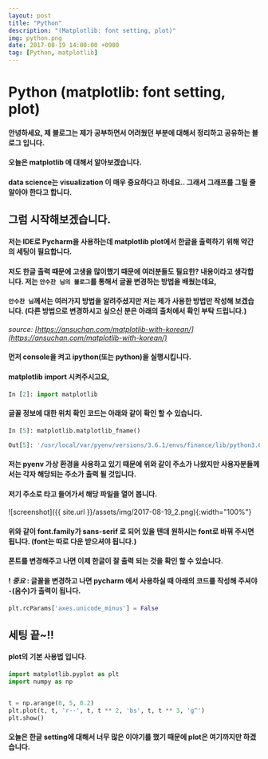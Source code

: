 ```yaml
---
layout: post
title: "Python"
description: "(Matplotlib: font setting, plot)"
img: python.png
date: 2017-08-19 14:00:00 +0900
tag: [Python, matplotlib]
---
```

# Python (matplotlib: font setting, plot)


#### 안녕하세요, 제 블로그는 제가 공부하면서 어려웠던 부분에 대해서 정리하고 공유하는 블로그 입니다.

#### 오늘은 matplotlib 에 대해서 알아보겠습니다.

#### data science는 visualization 이 매우 중요하다고 하네요.. 그래서 그래프를 그릴 줄 알아야 한다고 합니다.

## 그럼 시작해보겠습니다.


#### 저는 IDE로 Pycharm을 사용하는데 matplotlib plot에서 한글을 출력하기 위해 약간의 세팅이 필요합니다.

#### 저도 한글 출력 때문에 고생을 많이했기 때문에 여러분들도 필요한? 내용이라고 생각합니다. 저는 `안수찬 님의 블로그`를 통해서 글꼴 변경하는 방법을 배웠는데요,

#### `안수찬 님`께서는 여러가지 방법을 알려주셨지만 저는 제가 사용한 방법만 작성해 보겠습니다. (다른 방법으로 변경하시고 싶으신 분은 아래의 출처에서 확인 부탁 드립니다.)

_source: [https://ansuchan.com/matplotlib-with-korean/](https://ansuchan.com/matplotlib-with-korean/)_

#### 먼저 console을 켜고 ipython(또는 python)을 실행시킵니다.

#### matplotlib import 시켜주시고요,


```python
In [2]: import matplotlib
```


#### 글꼴 정보에 대한 위치 확인 코드는 아래와 같이 확인 할 수 있습니다.

```python
In [5]: matplotlib.matplotlib_fname()

Out[5]: '/usr/local/var/pyenv/versions/3.6.1/envs/finance/lib/python3.6/site-packages/matplotlib/mpl-data/matplotlibrc'
```

#### 저는 pyenv 가상 환경을 사용하고 있기 때문에 위와 같이 주소가 나왔지만 사용자분들께서는 각자 해당되는 주소가 출력 될 것입니다.

#### 저기 주소로 타고 들어가서 해당 파일을 열어 봅니다.

![screenshot]({{ site.url }}/assets/img/2017-08-19_2.png){:width="100%"}


#### 위와 같이 font.family가 sans-serif 로 되어 있을 텐데 원하시는 font로 바꿔 주시면 됩니다. (font는 따로 다운 받으셔야 됩니다.)

#### 폰트를 변경해주고 나면 이제 한글이 잘 출력 되는 것을 확인 할 수 있습니다.

#### ! *중요* : 글꼴을 변경하고 나면 pycharm 에서 사용하실 때 아래의 코드를 작성해 주셔야 `-`(음수)가 출력이 됩니다.

```python
plt.rcParams['axes.unicode_minus'] = False
```

## 세팅 끝~!!

#### plot의 기본 사용법 입니다.

```python
import matplotlib.pyplot as plt
import numpy as np


t = np.arange(0, 5, 0.2)
plt.plot(t, t, 'r--', t, t ** 2, 'bs', t, t ** 3, 'g^')
plt.show()
```
#### 오늘은 한글 setting에 대해서 너무 많은 이야기를 했기 때문에 plot은 여기까지만 하겠습니다.

